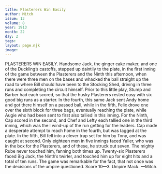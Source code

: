 ```yaml
---
title: Plasterers Win Easily
author: Mitch
issue: 13
volume: 8
year: 1913
month: 22
day: 2
tags:
layout: page.njk
image:
---
```

PLASTERERS WIN EASILY. Handsome Jack, the ginger cake maker, and one of the Duckling’s castoffs, stepped up daintily to the plate, in the first inning of the game between the Plasterers and the Ninth this afternoon, when there were three men on the bases and whacked the ball straight up the road to where Bill should have been to the Stocking Shed, driving in three runs and completing the circuit himself. Prior to this little play, Stump and Barber had each scored, so that the husky Plasterers rested easy with six good big runs as a starter. In the fourth, this same Jack sent Andy home and got there himself on a passed ball, while in the fifth, Felix drove one over the sixth block for three bags, eventually reaching the plate, while Augie who had been sent to first also tallied in this inning. For the Ninth, Cap scored in the second, and Chef and Lefty each tallied one in the third inning, which was the l wind-up of the run getting for the leaders. Cap made a desperate attempt to reach home in the fourth, but was tagged at the plate. In the fifth, Bill fell into a clever trap set for him by Tony, and was caught at second. Only eighteen men in five innings faced Yaller, who was in the box for the Plasterers, and of these, he struck out seven. The mighty Rube never touched him, fanning both times up. Twenty-six Plasterers faced Big Jack, the Ninth’s twirler, and touched him up for eight hits and a total of ten runs. The game was remarkable for the fact, that not once was the decisions of the umpire questioned. Score 10—3. Umpire Mack. —Mitch. 




